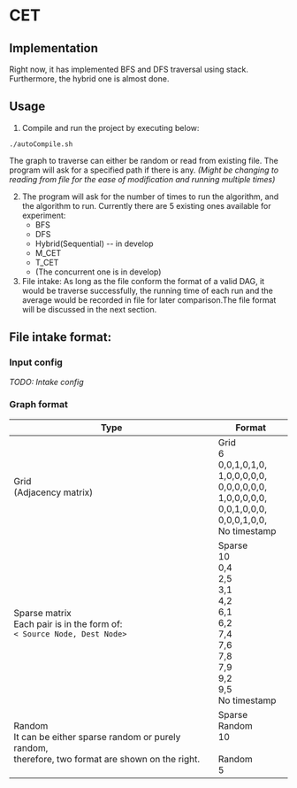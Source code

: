 # CET

## Implementation

Right now, it has implemented BFS and DFS traversal using stack. Furthermore, the hybrid one is almost done. 

## Usage

1. Compile and run the project by executing below:

````shell
./autoCompile.sh
````

The graph to traverse can either be random or read from existing file. The program will ask for a specified path if there is any. *(Might be changing to reading from file for the ease of modification and running multiple times)*

2. The program will ask for the number of times to run the algorithm, and the algorithm to run. Currently there are 5 existing ones available for experiment:
   - BFS
   - DFS
   - Hybrid(Sequential) -- in develop
   - M_CET
   - T_CET
   - (The concurrent one is in develop)
3. File intake: As long as the file conform the format of a valid DAG, it would be traverse successfully, the running time of each run and the average would be recorded in file for later comparison.The file format will be discussed in the next section.



## File intake format:

### Input config

*TODO: Intake config*



### Graph format

| Type                                                         | Format                                                       |
| ------------------------------------------------------------ | ------------------------------------------------------------ |
| Grid<br /> (Adjacency matrix)                                | Grid <br />6 <br />0,0,1,0,1,0, <br />1,0,0,0,0,0, <br />0,0,0,0,0,0, <br />1,0,0,0,0,0, <br />0,0,1,0,0,0, <br />0,0,0,1,0,0, <br />No timestamp |
| Sparse matrix<br />Each pair is in the form of:<br />  `< Source Node, Dest Node>` | Sparse <br />10 <br />0,4 <br />2,5 <br />3,1 <br />4,2 <br />6,1 <br />6,2 <br />7,4 <br />7,6 <br />7,8 <br />7,9 <br />9,2 <br />9,5 <br />No timestamp |
| Random<br />It can be either sparse random or purely random, <br />therefore, two format are shown on the right. | Sparse Random <br />10<br /><br />Random<br />5              |

